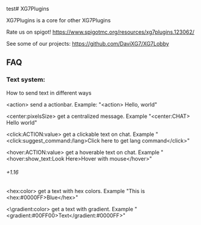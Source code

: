 test# XG7Plugins

XG7Plugins is a core for other XG7Plugins

Rate us on spigot!
https://www.spigotmc.org/resources/xg7plugins.123062/

See some of our projects:
https://github.com/DaviXG7/XG7Lobby

## FAQ

### Text system:
How to send text in different ways

\<action\> send a actionbar. Example: "\<action\> Hello, world"

\<center:pixelsSize\> get a centralized message. Example "\<center:CHAT\> Hello world"

\<click:ACTION:value\> get a clickable text on chat. Example "\<click:suggest_command:/lang\>Click here to get lang command\</click\>"

\<hover:ACTION:value\> get a hoverable text on chat. Example "\<hover:show_text:Look Here\>Hover with mouse\</hover\>"

###### +1.16

\<hex:color\> get a text with hex colors. Example "This is \<hex:#0000FF\>Blue\</hex\>"

<\gradient:color\> get a text with gradient. Example "\<gradient:#00FF00\>Text\</gradient:#0000FF\>"

